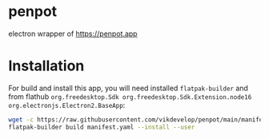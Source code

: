 # penpot
electron wrapper of https://penpot.app
# Installation
For build and install this app, you will need installed `flatpak-builder` and from flathub `org.freedesktop.Sdk org.freedesktop.Sdk.Extension.node16 org.electronjs.Electron2.BaseApp`:
```bash
wget -c https://raw.githubusercontent.com/vikdevelop/penpot/main/manifest.yaml
flatpak-builder build manifest.yaml --install --user
```
